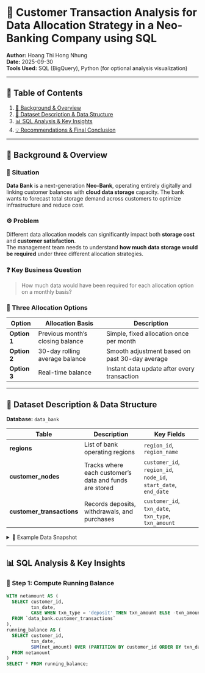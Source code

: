 # 🏦 Customer Transaction Analysis for Data Allocation Strategy in a Neo-Banking Company using SQL  

**Author:** Hoang Thi Hong Nhung  
**Date:** 2025-09-30  
**Tools Used:** SQL (BigQuery), Python (for optional analysis visualization)  

---

## 📑 Table of Contents  
1. [📌 Background & Overview](#-background--overview)  
2. [📂 Dataset Description & Data Structure](#-dataset-description--data-structure)  
3. [📊 SQL Analysis & Key Insights](#-sql-analysis--key-insights)  
4. [💡 Recommendations & Final Conclusion](#-recommendations--final-conclusion)  

---

## 📌 Background & Overview  

### 🧭 Situation  
**Data Bank** is a next-generation **Neo-Bank**, operating entirely digitally and linking customer balances with **cloud data storage** capacity. The bank wants to forecast total storage demand across customers to optimize infrastructure and reduce cost.  

### ⚙️ Problem  
Different data allocation models can significantly impact both **storage cost** and **customer satisfaction**.  
The management team needs to understand **how much data storage would be required** under three different allocation strategies.  

### ❓ Key Business Question  
> How much data would have been required for each allocation option on a monthly basis?  

### 🧩 Three Allocation Options  
| Option | Allocation Basis | Description |
|---------|------------------|--------------|
| **Option 1** | Previous month’s closing balance | Simple, fixed allocation once per month |
| **Option 2** | 30-day rolling average balance | Smooth adjustment based on past 30-day average |
| **Option 3** | Real-time balance | Instant data update after every transaction |

---

## 📂 Dataset Description & Data Structure  

**Database:** `data_bank`  

| Table | Description | Key Fields |
|--------|--------------|-------------|
| **regions** | List of bank operating regions | `region_id`, `region_name` |
| **customer_nodes** | Tracks where each customer’s data and funds are stored | `customer_id`, `region_id`, `node_id`, `start_date`, `end_date` |
| **customer_transactions** | Records deposits, withdrawals, and purchases | `customer_id`, `txn_date`, `txn_type`, `txn_amount` |

<details>
  <summary>📸 Example Data Snapshot</summary>

**customer_transactions**
| customer_id | txn_date   | txn_type | txn_amount |
|--------------|------------|----------|-------------|
| 429 | 2020-01-21 | deposit | 82 |
| 155 | 2020-01-10 | deposit | 712 |
| 398 | 2020-01-01 | deposit | 196 |
| 185 | 2020-01-29 | deposit | 626 |

</details>

---

## 📊 SQL Analysis & Key Insights  

### 🔹 Step 1: Compute Running Balance  

```sql
WITH netamount AS (
  SELECT customer_id,
         txn_date,
         CASE WHEN txn_type = 'deposit' THEN txn_amount ELSE -txn_amount END AS net_amount
  FROM `data_bank.customer_transactions`
),
running_balance AS (
  SELECT customer_id,
         txn_date,
         SUM(net_amount) OVER (PARTITION BY customer_id ORDER BY txn_date) AS balance
  FROM netamount
)
SELECT * FROM running_balance;
